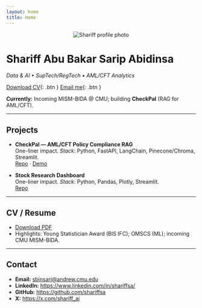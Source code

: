 ```yaml
---
layout: home
title: Home
---
```


<a id="top"></a>
<p align="center">
  <img src="assets/img/profile.jpg" alt="Shariff profile photo" class="avatar" />
</p>

# Shariff Abu Bakar Sarip Abidinsa
_Data & AI • SupTech/RegTech • AML/CFT Analytics_

[Download CV](assets/resume/resume.pdf){: .btn }  [Email me](mailto:your.email@example.com){: .btn }

**Currently:** Incoming MISM-BIDA @ CMU; building **CheckPal** (RAG for AML/CFT).

---

## Projects <a id="projects"></a>

- **CheckPal — AML/CFT Policy Compliance RAG**  
  One-liner impact. _Stack:_ Python, FastAPI, LangChain, Pinecone/Chroma, Streamlit.  
  [Repo](#) · [Demo](#)

- **Stock Research Dashboard**  
  One-liner impact. _Stack:_ Python, Pandas, Plotly, Streamlit.  
  [Repo](#)

---

## CV / Resume <a id="resume"></a>

- [Download PDF](assets/resume/resume.pdf)  
- Highlights: Young Statistician Award (BIS IFC); OMSCS (ML); incoming CMU MISM-BIDA.

---

## Contact <a id="contact"></a>

- **Email:** sbinsari@andrew.cmu.edu 
- **LinkedIn:** https://www.linkedin.com/in/shariffsa/  
- **GitHub:** https://github.com/shariffsa
- **X:** https://x.com/shariff_ai
